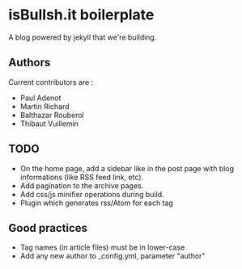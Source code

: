 # isBullsh.it boilerplate

A blog powered by jekyll that we're building.

## Authors

Current contributors are :

 - Paul Adenot
 - Martin Richard
 - Balthazar Rouberol
 - Thibaut Vuillemin

## TODO

 - On the home page, add a sidebar like in the post page with blog informations
   (like RSS feed link, etc).
 - Add pagination to the archive pages.
 - Add css/js minifier operations during build.
 - Plugin which generates rss/Atom for each tag

## Good practices

 - Tag names (in article files) must be in lower-case
 - Add any new author to _config.yml, parameter "author"
